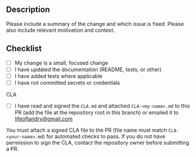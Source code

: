 ## Description

Please include a summary of the change and which issue is fixed. Please also include relevant motivation and context.

## Checklist
- [ ] My change is a small, focused change
- [ ] I have updated the documentation (README, tests, or other)
- [ ] I have added tests where applicable
- [ ] I have not committed secrets or credentials

CLA
- [ ] I have read and signed the `CLA.md` and attached `CLA-<my-name>.md` to this PR (add the file at the repository root in this branch) or emailed it to lifeoflandry@gmail.com

You must attach a signed CLA file to the PR (file name must match `CLA-<your-name>.md`) for automated checks to pass. If you do not have permission to sign the CLA, contact the repository owner before submitting a PR.

